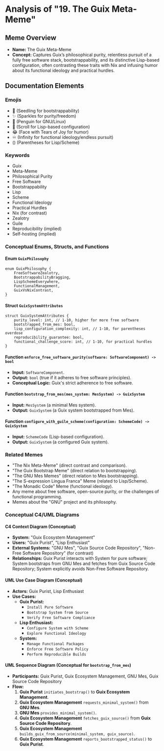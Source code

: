 # Analysis of "19. The Guix Meta-Meme"

## Meme Overview
*   **Name:** The Guix Meta-Meme
*   **Concept:** Captures Guix’s philosophical purity, relentless pursuit of a fully free software stack, bootstrappability, and its distinctive Lisp-based configuration, often contrasting these traits with Nix and infusing humor about its functional ideology and practical hurdles.

## Documentation Elements

### Emojis
*   🌱 (Seedling for bootstrappability)
*   ✨ (Sparkles for purity/freedom)
*   🐧 (Penguin for GNU/Linux)
*   📜 (Scroll for Lisp-based configuration)
*   😂 (Face with Tears of Joy for humor)
*   ♾️ (Infinity for functional ideology/endless pursuit)
*   () (Parentheses for Lisp/Scheme)

### Keywords
*   Guix
*   Meta-Meme
*   Philosophical Purity
*   Free Software
*   Bootstrappability
*   Lisp
*   Scheme
*   Functional Ideology
*   Practical Hurdles
*   Nix (for contrast)
*   Zealotry
*   Guile
*   Reproducibility (implied)
*   Self-hosting (implied)

### Conceptual Enums, Structs, and Functions

#### Enum `GuixPhilosophy`
```
enum GuixPhilosophy {
    FreeSoftwareZealotry,
    BootstrappabilityBragging,
    LispSchemeEverywhere,
    FunctionalManagement,
    GuixVsNixContrast,
}
```

#### Struct `GuixSystemAttributes`
```
struct GuixSystemAttributes {
    purity_level: int, // 1-10, higher for more free software
    bootstrapped_from_mes: bool,
    lisp_configuration_complexity: int, // 1-10, for parentheses overdose
    reproducibility_guarantee: bool,
    functional_challenge_score: int, // 1-10, for practical hurdles
}
```

#### Function `enforce_free_software_purity(software: SoftwareComponent) -> bool`
*   **Input:** `SoftwareComponent`.
*   **Output:** `bool` (true if it adheres to free software principles).
*   **Conceptual Logic:** Guix's strict adherence to free software.

#### Function `bootstrap_from_mes(mes_system: MesSystem) -> GuixSystem`
*   **Input:** `MesSystem` (a minimal Mes system).
*   **Output:** `GuixSystem` (a Guix system bootstrapped from Mes).

#### Function `configure_with_guile_scheme(configuration: SchemeCode) -> GuixSystem`
*   **Input:** `SchemeCode` (Lisp-based configuration).
*   **Output:** `GuixSystem` (a configured Guix system).

### Related Memes
*   "The Nix Meta-Meme" (direct contrast and comparison).
*   "The Guix Bootstrap Meme" (direct relation to bootstrapping).
*   "The GNU Mes Memes" (direct relation to Mes bootstrapping).
*   "The S-expression Lingua Franca" Meme (related to Lisp/Scheme).
*   "The Monadic Code" Meme (functional ideology).
*   Any meme about free software, open-source purity, or the challenges of functional programming.
*   Memes about the "GNU" project and its philosophy.

### Conceptual C4/UML Diagrams

#### C4 Context Diagram (Conceptual)
*   **System:** "Guix Ecosystem Management"
*   **Users:** "Guix Purist", "Lisp Enthusiast"
*   **External Systems:** "GNU Mes", "Guix Source Code Repository", "Non-Free Software Repository" (for contrast)
*   **Relationships:** Guix Purist interacts with System for pure software; System bootstraps from GNU Mes and fetches from Guix Source Code Repository; System explicitly avoids Non-Free Software Repository.

#### UML Use Case Diagram (Conceptual)
*   **Actors:** Guix Purist, Lisp Enthusiast
*   **Use Cases:**
    *   **Guix Purist:**
        *   `Install Pure Software`
        *   `Bootstrap System from Source`
        *   `Verify Free Software Compliance`
    *   **Lisp Enthusiast:**
        *   `Configure System with Scheme`
        *   `Explore Functional Ideology`
    *   **System:**
        *   `Manage Functional Packages`
        *   `Enforce Free Software Policy`
        *   `Perform Reproducible Builds`

#### UML Sequence Diagram (Conceptual for `bootstrap_from_mes`)
*   **Participants:** Guix Purist, Guix Ecosystem Management, GNU Mes, Guix Source Code Repository
*   **Flow:**
    1.  **Guix Purist** `initiates_bootstrap()` to **Guix Ecosystem Management**.
    2.  **Guix Ecosystem Management** `requests_minimal_system()` from **GNU Mes**.
    3.  **GNU Mes** `provides_minimal_system()`.
    4.  **Guix Ecosystem Management** `fetches_guix_source()` from **Guix Source Code Repository**.
    5.  **Guix Ecosystem Management** `builds_guix_from_source(minimal_system, guix_source)`.
    6.  **Guix Ecosystem Management** `reports_bootstrapped_status()` to **Guix Purist**.
